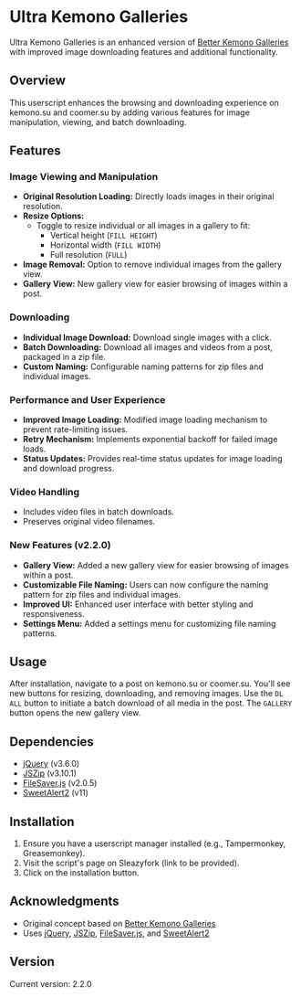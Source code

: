 # Ultra Kemono Galleries

Ultra Kemono Galleries is an enhanced version of [Better Kemono Galleries](https://sleazyfork.org/en/scripts/460064-better-kemono-galleries) with improved image downloading features and additional functionality.

## Overview

This userscript enhances the browsing and downloading experience on kemono.su and coomer.su by adding various features for image manipulation, viewing, and batch downloading.

## Features

### Image Viewing and Manipulation

- **Original Resolution Loading:** Directly loads images in their original resolution.
- **Resize Options:**
  - Toggle to resize individual or all images in a gallery to fit:
    - Vertical height (`FILL HEIGHT`)
    - Horizontal width (`FILL WIDTH`)
    - Full resolution (`FULL`)
- **Image Removal:** Option to remove individual images from the gallery view.
- **Gallery View:** New gallery view for easier browsing of images within a post.

### Downloading

- **Individual Image Download:** Download single images with a click.
- **Batch Downloading:** Download all images and videos from a post, packaged in a zip file.
- **Custom Naming:** Configurable naming patterns for zip files and individual images.

### Performance and User Experience

- **Improved Image Loading:** Modified image loading mechanism to prevent rate-limiting issues.
- **Retry Mechanism:** Implements exponential backoff for failed image loads.
- **Status Updates:** Provides real-time status updates for image loading and download progress.

### Video Handling

- Includes video files in batch downloads.
- Preserves original video filenames.

### New Features (v2.2.0)

- **Gallery View:** Added a new gallery view for easier browsing of images within a post.
- **Customizable File Naming:** Users can now configure the naming pattern for zip files and individual images.
- **Improved UI:** Enhanced user interface with better styling and responsiveness.
- **Settings Menu:** Added a settings menu for customizing file naming patterns.

## Usage

After installation, navigate to a post on kemono.su or coomer.su. You'll see new buttons for resizing, downloading, and removing images. Use the `DL ALL` button to initiate a batch download of all media in the post. The `GALLERY` button opens the new gallery view.

## Dependencies

- [jQuery](https://jquery.com/) (v3.6.0)
- [JSZip](https://stuk.github.io/jszip/) (v3.10.1)
- [FileSaver.js](https://github.com/eligrey/FileSaver.js/) (v2.0.5)
- [SweetAlert2](https://sweetalert2.github.io/) (v11)

## Installation

1. Ensure you have a userscript manager installed (e.g., Tampermonkey, Greasemonkey).
2. Visit the script's page on Sleazyfork (link to be provided).
3. Click on the installation button.

## Acknowledgments

- Original concept based on [Better Kemono Galleries](https://sleazyfork.org/en/scripts/460064-better-kemono-galleries)
- Uses [jQuery](https://jquery.com/), [JSZip](https://stuk.github.io/jszip/), [FileSaver.js](https://github.com/eligrey/FileSaver.js/), and [SweetAlert2](https://sweetalert2.github.io/)

## Version

Current version: 2.2.0
